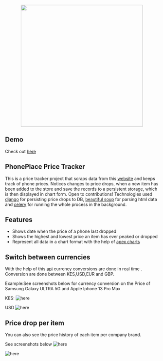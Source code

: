 <p align="center"><a href="https://cinema.webmelvin.me" target="_blank"><img src="https://cinema.webmelvin.me/popcorn.png" width="400"></a></p>

## Demo

Check out [here](https://price-tracker.webmelvin.me)

## PhonePlace Price Tracker

This is a price tracker project that scraps data from this [website](https://www.phoneplacekenya.com/) and keeps track of phone prices. Notices changes to price drops,
when a new item has been added to the store and save the records to a persistent storage, which
is then displayed in chart form. Open to contributions!
Technologies used [django](https://www.djangoproject.com/) for persisting price drops to DB, [beautiful soup](https://www.crummy.com/software/BeautifulSoup/bs4/doc/)
for parsing html data and [celery](https://docs.celeryq.dev/en/stable/) for running the whole process in the background.


## Features
- Shows date when the price of a phone last dropped
- Shows the highest and lowest price an item has ever peaked or dropped
- Represent all data in a chart format with the help of [apex charts](https://apexcharts.com/)

## Switch between currencies

With the help of this [api](https://api.exchangerate.host) currency conversions are done in real time
. Conversion are done between KES,USD,EUR and GBP.


Example:See screenshots below for currency conversion on the Price of Samsung Galaxy ULTRA 5G
and Apple Iphone 13 Pro Max

KES:
<img src="https://price-tracker.webmelvin.me/demo/switch-currency-one.png" alt="here">

USD
<img src="https://price-tracker.webmelvin.me/demo/switch-currency-two.png" alt="here">

## Price drop per item

You can also see the price history of each item per company brand.

See screenshots below
<img src="https://price-tracker.webmelvin.me/demo/dropdown-one.png" alt="here">

<img src="https://price-tracker.webmelvin.me/demo/dropdown-two.png" alt="here">

